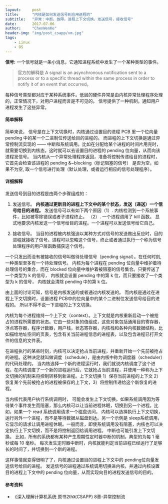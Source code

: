 ```yaml
---
layout:     post
title:      "内核是如何发送信号到应用进程的"
subtitle:   "异常：中断，故障。进程上下文切换，发送信号，接收信号"
date:       2017-07-06
author:     "ChenWenKe"
header-img: "img/post_csapp/vm.jpg"
tags:
    - Linux
    - OS
---
```



**信号:** 一个信号就是一条小消息，它通知进程系统中发生了一个某种类型的事件。
> 官方的解释是 A signal is an asynchronous notification sent to a process or to a specific thread within the same process in order to notify it of an event that occurred。

每种信号类型都对应于某种系统事件。低层的硬件异常是由内核异常处理程序处理的，正常情况下，对用户进程而言是不可见的。 信号提供了一种机制，通知用户进程发生了这些异常。 

#### 简单解释
简单来说， 信号是在上下文切换时，内核通过设置目的进程 PCB 里一个位向量 pending 中的某一个二进制位传送给目的进程的。 而进程的上下文切换是通过异常控制流实现的 —— 中断和系统调用。比如在分配给某个进程的时间片用完时，就需要切换到内核态。这时就可以去设置目的进程的 pending 位向量，从而向该进程发信号。 当内核从一个异常处理程序返回，准备将控制传递给目的进程时，它首先会检查该进程的 pending &~blocking（标记阻塞的信号） 是否为空，如果不为空, 取一个信号进行处理（默认处理，或者运行相应的信号处理程序）。 

#### 详细解释
发送信号到目的进程是由两个步骤组成的：
1. 发送信号。 **内核通过更新目的进程上下文中的某个状态，发送（递送）一个信号给目的进程。** 发送信号可以有如下两个原因（1）. 内核检测到一个系统事件，比如被零除错误或者子进程终止。 （2）. 一个进程调用了 kill 函数。 显式地要求内核发送一个信号给目的进程。一个进程可以发送信号给它自己。 

2. 接收信号。 当目的进程被内核强迫以某种方式对信号的发送做出反应时，目的进程就接收了信号。进程可以忽略这个信号，终止或者通过执行一个称为信号处理程序的用户层函数捕获这个信号。

 一个只发出而没有被接收的信号叫做待处理信号（pending signal）。在任何时刻, 一种类型至多有一个待处理信号。 内核为每个进程在 pending 位向量中维护着待处理信号的集合，而在 blocked 位向量中维护着被阻塞的信号集合。只要传送了一个类型为 k 的信号， 内核就会设置 pending 中的第 k 位，而只要接收了一个类型为 k 的信号， 内核就会清除 pending 中的第 k 位。 

 由上面的讨论可知，信号是内核发送的或者通过内核发送的。 而内核是通过在进程上下文切换时，设置进程 PCB中的位向量中的某个二进制位发送信号给目的进程的。 所以不得不说一下进程的上下文切换。 

 内核为每个进程维持一个上下文（context）。上下文就是内核重新启动一个被抢占的进程所需要的状态。它由一些对象的值组成，这些对象包括通用目的寄存器，浮点寄存器，程序计数器，用户栈，状态寄存器，内核栈和各种内核数据结构，比如描绘地址空间的页表，包含有关当前进程信息的进程表，以及包含进程已打开文件的信息的文件表。 

 在进程执行的某些时刻，内核可以决定抢占当前进程，并重新开始一个先前被抢占的进程。这种决定就叫做调度（schedule），是由内核中称为调度器（scheduler）的代码处理的。 当内核选择一个新的进程运行时，我们就说内核调度了这个进程。在内核调度了一个新的进程运行后，它就抢占当前进程，并使用一种称为上下文切换的机制来将控制转移到新进程。上下文切换 1）保存当前进程的上下文 2）恢复某个先前被抢占的进程被保存的上下文，3）将控制传递给这个新恢复的进程。 

 当内核代表用户执行系统调用时， 可能会发生上下文切换。如果系统调用因为等待某个事件发生而阻塞，那么内核可以让当前进程休眠，切换到另一个进程。比如，如果一个 read 系统调用请求一个磁盘访问， 内核可以选择执行上下文切换，运行另外一个进程，而不是等待数据从磁盘到达。另一个示例是 sleep系统调用，它显示的请求让调用进程休眠。一般而言，即使系统调用没有阻塞，内核也可以决定执行上下文切换，而不是将控制返回给调用进程。 
中断也可能引发上下文切换。 比如，所有的系统都有某种产生周期性定时器中断的机制，典型的为每 1 毫秒或每 10 毫秒。 每次发生定时器中断时，内核就能判定当前进程已经运行了足够长的时间了，并切换到一个新的进程。 


这样事情就变得很明了了，内核通过设置目的进程上下文中的 pending位向量发送信号给目的进程。 发送信号的进程通过系统调用切换进内核，并通过内核设置目的进程上下文中的 pending 位向量，从而实现向目的进程发送信号的目的。 

#### 参考资料

- 《深入理解计算机系统 原书2th》(CSAPP) 8章-异常控制流





